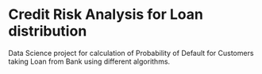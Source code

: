 # Credit Risk Analysis for Loan distribution
Data Science project for calculation of Probability of Default for Customers taking Loan from Bank using different algorithms.
